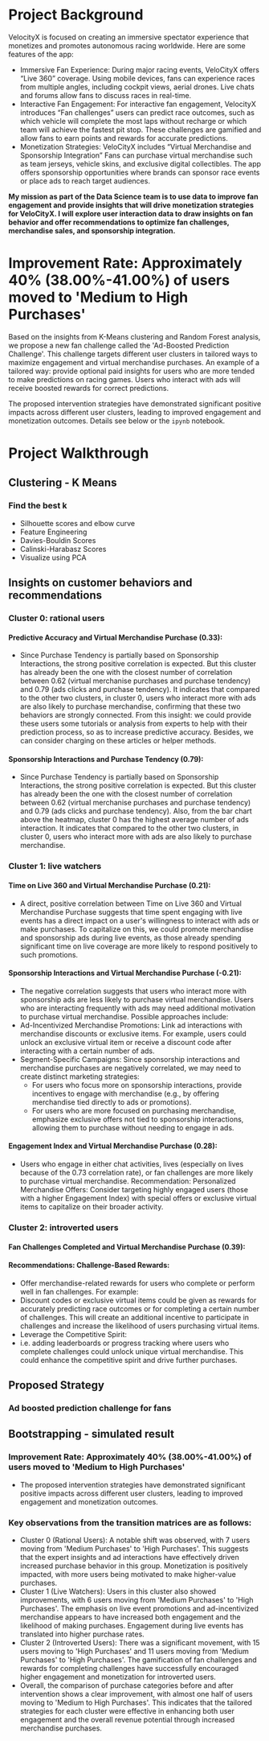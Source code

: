 # Project Background
VelocityX is focused on creating an immersive spectator experience that monetizes and promotes autonomous racing worldwide. Here are some features of the app:
- Immersive Fan Experience: During major racing events, VeloCityX offers “Live 360” coverage. Using mobile devices, fans can experience races from multiple angles, including cockpit views, aerial drones. Live chats and forums allow fans to discuss races in real-time.
- Interactive Fan Engagement: For interactive fan engagement, VelocityX introduces “Fan challenges” users can predict race outcomes, such as which vehicle will complete the most laps without recharge or which team will achieve the fastest pit stop. These challenges are gamified and allow fans to earn points and rewards for accurate predictions.
- Monetization Strategies: VeloCityX includes “Virtual Merchandise and Sponsorship Integration” Fans can purchase virtual merchandise such as team jerseys, vehicle skins, and exclusive digital collectibles. The app offers sponsorship opportunities where brands can sponsor race events or place ads to reach target audiences.

**My mission as part of the Data Science team is to use data to improve fan engagement and provide insights that will drive monetization strategies for VeloCityX. I will explore user interaction data to draw insights on fan behavior and offer recommendations to optimize fan challenges, merchandise sales, and sponsorship integration.**
  
# Improvement Rate: Approximately 40% (38.00%-41.00%) of users moved to 'Medium to High Purchases'
Based on the insights from K-Means clustering and Random Forest analysis, we propose a new fan challenge called the 'Ad-Boosted Prediction Challenge'. This challenge targets different user clusters in tailored ways to maximize engagement and virtual merchandise purchases. An example of a tailored way: provide optional paid insights for users who are more tended to make predictions on racing games. Users who interact with ads will receive boosted rewards for correct predictions.

The proposed intervention strategies have demonstrated significant positive impacts across different user clusters, leading to improved engagement and monetization outcomes. Details see below or the `ipynb` notebook.

# Project Walkthrough
## Clustering - **K Means**
### Find the best k
- Silhouette scores and elbow curve
- Feature Engineering
- Davies-Bouldin Scores
- Calinski-Harabasz Scores
- Visualize using PCA
## Insights on customer behaviors and recommendations
### Cluster 0: rational users
#### Predictive Accuracy and Virtual Merchandise Purchase (0.33):
- Since Purchase Tendency is partially based on Sponsorship Interactions, the strong positive correlation is expected. But this cluster has already been the one with the closest number of correlation between 0.62 (virtual merchanise purchases and purchase tendency) and 0.79 (ads clicks and purchase tendency). It indicates that compared to the other two clusters, in cluster 0, users who interact more with ads are also likely to purchase merchandise, confirming that these two behaviors are strongly connected. From this insight: we could provide these users some tutorials or analysis from experts to help with their prediction process, so as to increase predictive accuracy. Besides, we can consider charging on these articles or helper methods.
#### Sponsorship Interactions and Purchase Tendency (0.79):
- Since Purchase Tendency is partially based on Sponsorship Interactions, the strong positive correlation is expected. But this cluster has already been the one with the closest number of correlation between 0.62 (virtual merchanise purchases and purchase tendency) and 0.79 (ads clicks and purchase tendency). Also, from the bar chart above the heatmap, cluster 0 has the highest average number of ads interaction. It indicates that compared to the other two clusters, in cluster 0, users who interact more with ads are also likely to purchase merchandise.
### Cluster 1: live watchers
#### Time on Live 360 and Virtual Merchandise Purchase (0.21):
- A direct, positive correlation between Time on Live 360 and Virtual Merchandise Purchase suggests that time spent engaging with live events has a direct impact on a user's willingness to interact with ads or make purchases. To capitalize on this, we could promote merchandise and sponsorship ads during live events, as those already spending significant time on live coverage are more likely to respond positively to such promotions.
#### Sponsorship Interactions and Virtual Merchandise Purchase (-0.21):
- The negative correlation suggests that users who interact more with sponsorship ads are less likely to purchase virtual merchandise. Users who are interacting frequently with ads may need additional motivation to purchase virtual merchandise. Possible approaches include:
- Ad-Incentivized Merchandise Promotions: Link ad interactions with merchandise discounts or exclusive items. For example, users could unlock an exclusive virtual item or receive a discount code after interacting with a certain number of ads.
- Segment-Specific Campaigns: Since sponsorship interactions and merchandise purchases are negatively correlated, we may need to create distinct marketing strategies:
  - For users who focus more on sponsorship interactions, provide incentives to engage with merchandise (e.g., by offering merchandise tied directly to ads or promotions).
  - For users who are more focused on purchasing merchandise, emphasize exclusive offers not tied to sponsorship interactions, allowing them to purchase without needing to engage in ads.
#### Engagement Index and Virtual Merchandise Purchase (0.28):
- Users who engage in either chat activities, lives (especially on lives because of the 0.73 correlation rate), or fan challenges are more likely to purchase virtual merchandise. Recommendation: Personalized Merchandise Offers: Consider targeting highly engaged users (those with a higher Engagement Index) with special offers or exclusive virtual items to capitalize on their broader activity.
### Cluster 2: introverted users
#### Fan Challenges Completed and Virtual Merchandise Purchase (0.39):
#### Recommendations: Challenge-Based Rewards:
- Offer merchandise-related rewards for users who complete or perform well in fan challenges. For example:
- Discount codes or exclusive virtual items could be given as rewards for accurately predicting race outcomes or for completing a certain number of challenges. This will create an additional incentive to participate in challenges and increase the likelihood of users purchasing virtual items.
- Leverage the Competitive Spirit:
- i.e. adding leaderboards or progress tracking where users who complete challenges could unlock unique virtual merchandise. This could enhance the competitive spirit and drive further purchases.
## Proposed Strategy
### Ad boosted prediction challenge for fans
## Bootstrapping - simulated result
### Improvement Rate: Approximately 40% (38.00%-41.00%) of users moved to 'Medium to High Purchases'
- The proposed intervention strategies have demonstrated significant positive impacts across different user clusters, leading to improved engagement and monetization outcomes.
### Key observations from the transition matrices are as follows:
- Cluster 0 (Rational Users): A notable shift was observed, with 7 users moving from 'Medium Purchases' to 'High Purchases'. This suggests that the expert insights and ad interactions have effectively driven increased purchase behavior in this group. Monetization is positively impacted, with more users being motivated to make higher-value purchases.
- Cluster 1 (Live Watchers): Users in this cluster also showed improvements, with 6 users moving from 'Medium Purchases' to 'High Purchases'. The emphasis on live event promotions and ad-incentivized merchandise appears to have increased both engagement and the likelihood of making purchases. Engagement during live events has translated into higher purchase rates.
- Cluster 2 (Introverted Users): There was a significant movement, with 15 users moving to 'High Purchases' and 11 users moving from 'Medium Purchases' to 'High Purchases'. The gamification of fan challenges and rewards for completing challenges have successfully encouraged higher engagement and monetization for introverted users.
- Overall, the comparison of purchase categories before and after intervention shows a clear improvement, with almost one half of users moving to 'Medium to High Purchases'. This indicates that the tailored strategies for each cluster were effective in enhancing both user engagement and the overall revenue potential through increased merchandise purchases.
